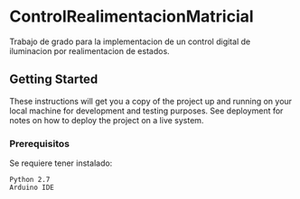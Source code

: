 # ControlRealimentacionMatricial

Trabajo de grado para la implementacion de un control digital de iluminacion por realimentacion de estados.

## Getting Started

These instructions will get you a copy of the project up and running on your local machine for development and testing purposes. See deployment for notes on how to deploy the project on a live system.

### Prerequisitos

Se requiere tener instalado:

```
Python 2.7
Arduino IDE
```
